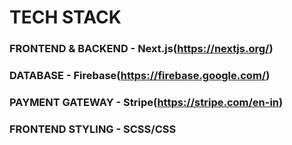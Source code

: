 # TECH STACK

### FRONTEND & BACKEND - Next.js(https://nextjs.org/)

### DATABASE - Firebase(https://firebase.google.com/)

### PAYMENT GATEWAY - Stripe(https://stripe.com/en-in)

### FRONTEND STYLING - SCSS/CSS
